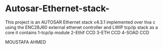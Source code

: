 # Autosar-Ethernet-stack-

This project is an AUTOSAR Ethernet stack v4.3.1 implemented over tiva c using the ENC28J60 external ethenet controller and LWIP tcp/ip stack as a core  it contains
1-tcp/ip module 
2-Ethif CCD
3-ETH   CCD
4-SOAD  CCD 

MOUSTAFA AHMED
